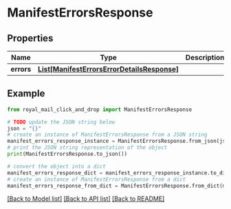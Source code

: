 # ManifestErrorsResponse


## Properties

Name | Type | Description | Notes
------------ | ------------- | ------------- | -------------
**errors** | [**List[ManifestErrorsErrorDetailsResponse]**](ManifestErrorsErrorDetailsResponse.md) |  | [optional] 

## Example

```python
from royal_mail_click_and_drop import ManifestErrorsResponse

# TODO update the JSON string below
json = "{}"
# create an instance of ManifestErrorsResponse from a JSON string
manifest_errors_response_instance = ManifestErrorsResponse.from_json(json)
# print the JSON string representation of the object
print(ManifestErrorsResponse.to_json())

# convert the object into a dict
manifest_errors_response_dict = manifest_errors_response_instance.to_dict()
# create an instance of ManifestErrorsResponse from a dict
manifest_errors_response_from_dict = ManifestErrorsResponse.from_dict(manifest_errors_response_dict)
```
[[Back to Model list]](../README_AUTO.md#documentation-for-models) [[Back to API list]](../README_AUTO.md#documentation-for-api-endpoints) [[Back to README]](../README_AUTO.md)


